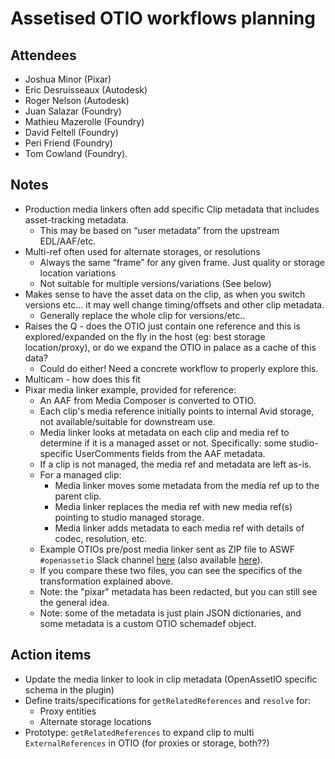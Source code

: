 # Assetised OTIO workflows planning

## Attendees

- Joshua Minor (Pixar)
- Eric Desruisseaux (Autodesk)
- Roger Nelson (Autodesk)
- Juan Salazar (Foundry)
- Mathieu Mazerolle (Foundry)
- David Feltell (Foundry)
- Peri Friend (Foundry)
- Tom Cowland (Foundry).

## Notes

- Production media linkers often add specific Clip metadata that
  includes asset-tracking metadata.
  - This may be based on “user metadata” from the upstream EDL/AAF/etc.
- Multi-ref often used for alternate storages, or resolutions
  - Always the same “frame” for any given frame. Just quality or storage
 location variations
  - Not suitable for multiple versions/variations (See below)
- Makes sense to have the asset data on the clip, as when you switch
  versions etc… it may well change timing/offsets and other clip
  metadata.
  - Generally replace the whole clip for versions/etc..
- Raises the Q - does the OTIO just contain one reference and this is
  explored/expanded on the fly in the host (eg: best storage
  location/proxy), or do we expand the OTIO in palace as a cache of this
  data?
  - Could do either! Need a concrete workflow to properly explore this.
- Multicam - how does this fit
- Pixar media linker example, provided for reference:
  - An AAF from Media Composer is converted to OTIO.
  - Each clip's media reference initially points to internal Avid
    storage, not available/suitable for downstream use.
  - Media linker looks at metadata on each clip and media ref to
    determine if it is a managed asset or not. Specifically: some
    studio-specific UserComments fields from the AAF metadata.
  - If a clip is not managed, the media ref and metadata are left as-is.
  - For a managed clip:
    - Media linker moves some metadata from the media ref up to the
      parent clip.
    - Media linker replaces the media ref with new media ref(s) pointing
      to studio managed storage.
    - Media linker adds metadata to each media ref with details of
      codec, resolution, etc.
  - Example OTIOs pre/post media linker sent as ZIP file to ASWF
    `#openassetio` Slack channel [here](https://academysoftwarefdn.slack.com/archives/C03Q36QS8N4/p1661886649632189?thread_ts=1661167406.558319&cid=C03Q36QS8N4)
    (also available [here](./examples)).
  - If you compare these two files, you can see the specifics of the
    transformation explained above.
  - Note: the "pixar" metadata has been redacted, but you can still see
    the general idea.
  - Note: some of the metadata is just plain JSON dictionaries, and some
    metadata is a custom OTIO schemadef object.

## Action items

- Update the media linker to look in clip metadata (OpenAssetIO specific
  schema in the plugin)
- Define traits/specifications for `getRelatedReferences` and `resolve`
  for:
  - Proxy entities
  - Alternate storage locations
- Prototype: `getRelatedReferences` to expand clip to multi
  `ExternalReferences` in OTIO (for proxies or storage, both??)
